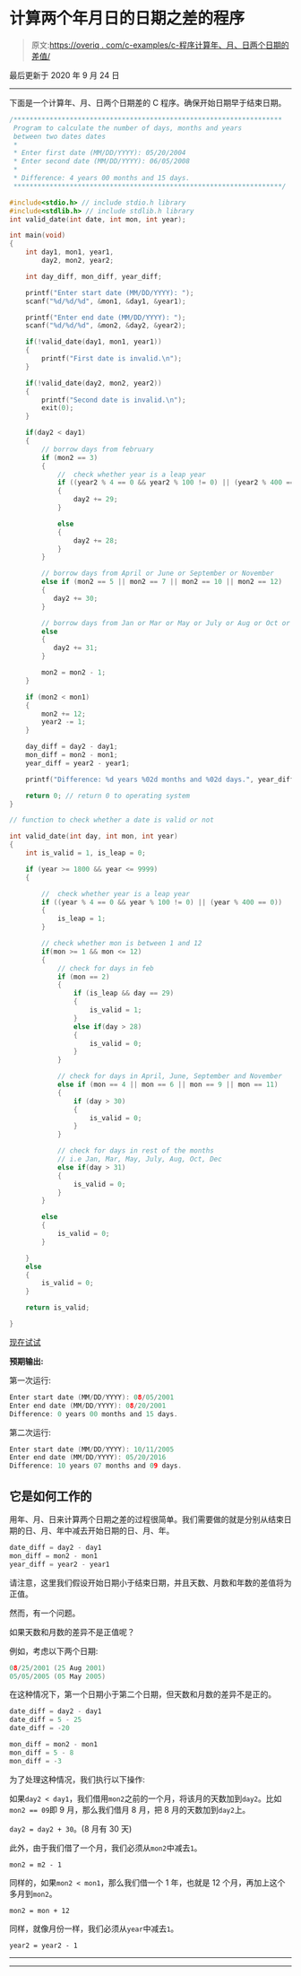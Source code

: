 # 计算两个年月日的日期之差的程序

> 原文:[https://overiq . com/c-examples/c-程序计算年、月、日两个日期的差值/](https://overiq.com/c-examples/c-program-to-calculate-the-difference-of-two-dates-in-years-months-and-days/)

最后更新于 2020 年 9 月 24 日

* * *

下面是一个计算年、月、日两个日期差的 C 程序。确保开始日期早于结束日期。

```c
/*******************************************************************
 Program to calculate the number of days, months and years
 between two dates dates
 * 
 * Enter first date (MM/DD/YYYY): 05/20/2004
 * Enter second date (MM/DD/YYYY): 06/05/2008
 * 
 * Difference: 4 years 00 months and 15 days.
 *******************************************************************/

#include<stdio.h> // include stdio.h library
#include<stdlib.h> // include stdlib.h library
int valid_date(int date, int mon, int year);

int main(void)
{
    int day1, mon1, year1,
        day2, mon2, year2;

    int day_diff, mon_diff, year_diff;         

    printf("Enter start date (MM/DD/YYYY): ");
    scanf("%d/%d/%d", &mon1, &day1, &year1);

    printf("Enter end date (MM/DD/YYYY): ");
    scanf("%d/%d/%d", &mon2, &day2, &year2);

    if(!valid_date(day1, mon1, year1))
    {
        printf("First date is invalid.\n");        
    }

    if(!valid_date(day2, mon2, year2))
    {
        printf("Second date is invalid.\n");
        exit(0);
    }       

    if(day2 < day1)
    {      
        // borrow days from february
        if (mon2 == 3)
        {
            //  check whether year is a leap year
            if ((year2 % 4 == 0 && year2 % 100 != 0) || (year2 % 400 == 0)) 
            {
                day2 += 29;
            }

            else
            {
                day2 += 28;
            }                        
        }

        // borrow days from April or June or September or November
        else if (mon2 == 5 || mon2 == 7 || mon2 == 10 || mon2 == 12) 
        {
           day2 += 30; 
        }

        // borrow days from Jan or Mar or May or July or Aug or Oct or Dec
        else
        {
           day2 += 31;
        }

        mon2 = mon2 - 1;
    }

    if (mon2 < mon1)
    {
        mon2 += 12;
        year2 -= 1;
    }       

    day_diff = day2 - day1;
    mon_diff = mon2 - mon1;
    year_diff = year2 - year1;

    printf("Difference: %d years %02d months and %02d days.", year_diff, mon_diff, day_diff);

    return 0; // return 0 to operating system
}

// function to check whether a date is valid or not

int valid_date(int day, int mon, int year)    
{
    int is_valid = 1, is_leap = 0;

    if (year >= 1800 && year <= 9999) 
    {

        //  check whether year is a leap year
        if ((year % 4 == 0 && year % 100 != 0) || (year % 400 == 0)) 
        {
            is_leap = 1;
        }

        // check whether mon is between 1 and 12
        if(mon >= 1 && mon <= 12)
        {
            // check for days in feb
            if (mon == 2)
            {
                if (is_leap && day == 29) 
                {
                    is_valid = 1;
                }
                else if(day > 28) 
                {
                    is_valid = 0;
                }
            }

            // check for days in April, June, September and November
            else if (mon == 4 || mon == 6 || mon == 9 || mon == 11) 
            {
                if (day > 30)
                {
                    is_valid = 0;
                }
            }

            // check for days in rest of the months 
            // i.e Jan, Mar, May, July, Aug, Oct, Dec
            else if(day > 31)
            {            
                is_valid = 0;
            }        
        }

        else
        {
            is_valid = 0;
        }

    }
    else
    {
        is_valid = 0;
    }

    return is_valid;

}

```

[现在试试](https://overiq.com/c-online-compiler/nOD/)

**预期输出:**

第一次运行:

```c
Enter start date (MM/DD/YYYY): 08/05/2001
Enter end date (MM/DD/YYYY): 08/20/2001
Difference: 0 years 00 months and 15 days.

```

第二次运行:

```c
Enter start date (MM/DD/YYYY): 10/11/2005
Enter end date (MM/DD/YYYY): 05/20/2016
Difference: 10 years 07 months and 09 days.

```

## 它是如何工作的

用年、月、日来计算两个日期之差的过程很简单。我们需要做的就是分别从结束日期的日、月、年中减去开始日期的日、月、年。

```c
date_diff = day2 - day1
mon_diff = mon2 - mon1
year_diff = year2 - year1

```

请注意，这里我们假设开始日期小于结束日期，并且天数、月数和年数的差值将为正值。

然而，有一个问题。

如果天数和月数的差异不是正值呢？

例如，考虑以下两个日期:

```c
08/25/2001 (25 Aug 2001)
05/05/2005 (05 May 2005)

```

在这种情况下，第一个日期小于第二个日期，但天数和月数的差异不是正的。

```c
date_diff = day2 - day1
date_diff = 5 - 25
date_diff = -20

mon_diff = mon2 - mon1
mon_diff = 5 - 8
mon_diff = -3

```

为了处理这种情况，我们执行以下操作:

如果`day2 < day1`，我们借用`mon2`之前的一个月，将该月的天数加到`day2`。比如`mon2 == 09`即 9 月，那么我们借月 8 月，把 8 月的天数加到`day2`上。

`day2 = day2 + 30`。(8 月有 30 天)

此外，由于我们借了一个月，我们必须从`mon2`中减去`1`。

`mon2 = m2 - 1`

同样的，如果`mon2 < mon1`，那么我们借一个 1 年，也就是 12 个月，再加上这个多月到`mon2`。

`mon2 = mon + 12`

同样，就像月份一样，我们必须从`year`中减去`1`。

`year2 = year2 - 1`

* * *

* * *